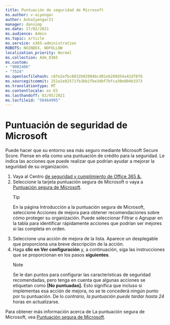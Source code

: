 ```yaml
---
title: Puntuación de seguridad de Microsoft
ms.author: v-aiyengar
author: AshaIyengar21
manager: dansimp
ms.date: 17/02/2021
ms.audience: Admin
ms.topic: article
ms.service: o365-administration
ROBOTS: NOINDEX, NOFOLLOW
localization_priority: Normal
ms.collection: Adm_O365
ms.custom:
- "9002486"
- "7524"
ms.openlocfilehash: c8fe2efbc8832b02004bcd01eb289d54a42d78f8
ms.sourcegitcommit: 251e2e82571fb3bb1fbe3dbf7bfca30e004b3373
ms.translationtype: MT
ms.contentlocale: es-ES
ms.lasthandoff: 03/05/2021
ms.locfileid: "50464995"
---
```

# <a name="microsoft-secure-score"></a>Puntuación de seguridad de Microsoft

Puede hacer que su entorno sea más seguro mediante Microsoft Secure Score. Piense en ella como una puntuación de crédito para la seguridad. Le indica las acciones que puede realizar que podrían ayudar a mejorar la seguridad de su organización.

1. Vaya al Centro [de seguridad y cumplimiento de Office 365 &.](https://go.microsoft.com/fwlink/p/?linkid=2077143)
1. Seleccione la tarjeta puntuación segura de Microsoft o vaya a [Puntuación segura de Microsoft](https://go.microsoft.com/fwlink/?linkid=2099589).
    > [!TIP]
    >  En la página Introducción a la puntuación segura de Microsoft, seleccione Acciones de mejora para obtener recomendaciones sobre cómo proteger su organización. Puede seleccionar Filtrar o Agrupar en la tabla para identificar rápidamente acciones que podrían ser mejores si las completa en orden.
1. Seleccione una acción de mejora de la lista. Aparece un desplegable que proporciona una breve descripción de la acción.
1. Haga **clic en Ver configuración** y, a continuación, siga las instrucciones que se proporcionan en los pasos **siguientes**.
    > [!NOTE]
    > Se le dan puntos para configurar las características de seguridad recomendadas, pero tenga en cuenta que algunas acciones se etiquetan como **[No puntuadas].** Esto significa que incluso si implementas esa acción de mejora, no se te concederá ningún punto por tu puntuación. De lo *contrario, la puntuación puede tardar hasta 24* horas en actualizarse.

Para obtener más información acerca de La puntuación segura de Microsoft, vea [Puntuación segura de Microsoft](https://go.microsoft.com/fwlink/?linkid=2103077).